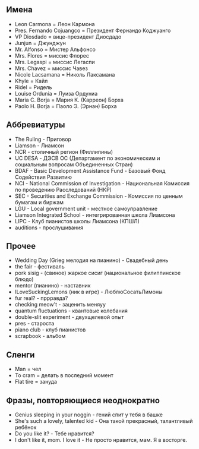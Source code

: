 ## Имена
- Leon Carmona = Леон Кармона
- Pres. Fernando Cojuangco = Президент Фернандо Коджуанго
- VP Diosdado = вице-президент Диосдадо
- Junjun = Джунджун
- Mr. Alfonso = Мистер Альфонсо
- Mrs. Flores =  миссис Флорес
- Mrs. Legaspi = миссис Легаспи
- Mrs. Chavez = миссис Чавез
- Nicole Lacsamana = Николь Лаксамана
- Khyle = Кайл
- Ridel = Ридель
- Louise Ordunia = Луиза Ордуниа
- Maria C. Borja = Мария К. (Карреон) Борха
- Paolo H. Borja = Паоло Э. (Эрнан) Борха

## Аббревиатуры
- The Ruling - Приговор
- Liamson - Лиамсон
- NCR - столичный регион (Филлипины)
- UC DESA - ДЭСВ ОС (Департамент по экономическим и социальным вопросам Объединенных Стран)
- BDAF - Basic Development Assistance Fund - Базовый Фонд Содействия Развитию
- NCI - National Commission of Investigation - Национальная Комиссия по проведению Расследований (НКР)
- SEC - Securities and Exchange Commission - Комиссия по ценным бумагам и биржам
- LGU - Local government unit - местное самоуправление
- Liamson Integrated School - интегрированная школа Лиамсона
- LIPC - Клуб пианистов школы Лиамсона (КПШЛ)
- auditions - прослушивания

## Прочее
- Wedding Day (Grieg мелодия на пианино) - Свадебный день
- the fair - фестиваль
- pork sisig - (свиное) жаркое сисиг (национальное филиппинское блюдо)
- mentor (пианино) - наставник
- ILoveSuckingLemons (ник в игре) - ЛюблюСосатьЛимоны
- fur real? - пррравда?
- checking meow't - заценить меняуу
- quantum fluctuations - квантовые колебания
- double-slit experiment - двухщелевой опыт
- pres - староста
- piano club - клуб пианистов
- scrapbook - альбом

## Сленги
- Man = чел
- To cram = делать в последний момент
- Flat tire = зануда

## Фразы, повторяющиеся неоднократно
- Genius sleeping in your noggin - гений спит у тебя в башке
- She's such a lovely, talented kid - Она такой прекрасный, талантливый ребёнок
- Do you like it? - Тебе нравится?
- I don't like it, mom. I love it - Не просто нравится, мам. Я в восторге.

